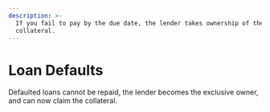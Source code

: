 ```yaml
---
description: >-
  If you fail to pay by the due date, the lender takes ownership of the
  collateral.
---
```


# Loan Defaults

Defaulted loans cannot be repaid, the lender becomes the exclusive owner, and can now claim the collateral.&#x20;
